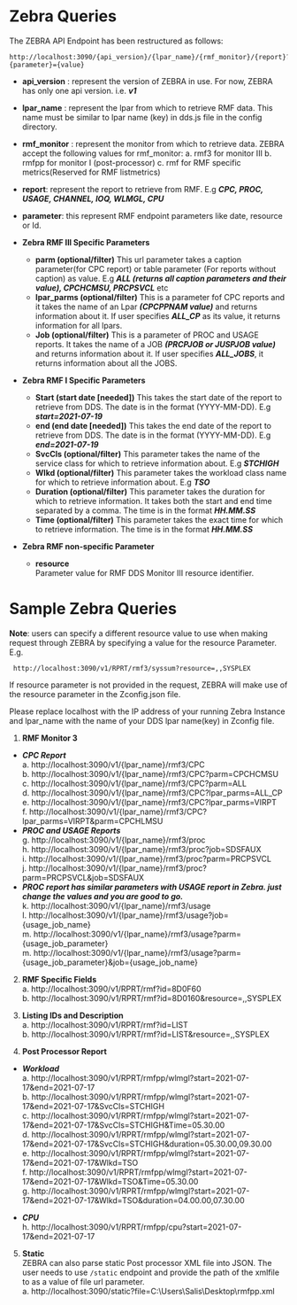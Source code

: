 # Zebra Queries
The ZEBRA API Endpoint has been restructured as follows:  
```
http://localhost:3090/{api_version}/{lpar_name}/{rmf_monitor}/{report}?{parameter}={value}
```
-	**api_version** : represent the version of ZEBRA in use. For now, ZEBRA has only one api version. i.e. ***v1***
-	**lpar_name** : represent the lpar from which to retrieve RMF data. This name must be similar to lpar name (key) in dds.js file in the config directory.
-	**rmf_monitor** : represent the monitor from which to retrieve data. ZEBRA accept the following values for rmf_monitor:
    a.	rmf3 for monitor III
    b.	rmfpp for monitor I (post-processor)
    c.	rmf for RMF specific metrics(Reserved for RMF listmetrics)
-	**report**: represent the report to retrieve from RMF. E.g ***CPC, PROC, USAGE, CHANNEL, IOQ, WLMGL, CPU***
-	**parameter**: this represent RMF endpoint parameters like date, resource or Id.
- **Zebra RMF III Specific Parameters**
    -	**parm (optional/filter)**
        This url parameter takes a caption parameter(for CPC report) or table parameter (For reports without caption) as value. E.g ***ALL (returns all caption parameters and their value), CPCHCMSU, PRCPSVCL*** etc
    -	**lpar_parms (optional/filter)**
         This is a parameter fof CPC reports and it takes the name of an Lpar ***(CPCPPNAM value)*** and returns information about it. If user specifies ***ALL_CP*** as its value, it returns information for all lpars.
    -	**Job (optional/filter)**
         This is a parameter of PROC and USAGE reports. It takes the name of a JOB ***(PRCPJOB or JUSPJOB value)*** and returns information about it. If user specifies ***ALL_JOBS***, it returns information about all the JOBS.
         
- **Zebra RMF I Specific Parameters**
    -	**Start (start date [needed])**
         This takes the start date of the report to retrieve from DDS. The date is in the format (YYYY-MM-DD). E.g ***start=2021-07-19***
    -	**end (end date [needed])**
         This takes the end date of the report to retrieve from DDS. The date is in the format (YYYY-MM-DD). E.g ***end=2021-07-19***
    -	**SvcCls (optional/filter)**
         This parameter takes the name of the service class for which to retrieve information about. E.g ***STCHIGH***
    -	**Wlkd (optional/filter)**
          This parameter takes the workload class name for which to retrieve information about. E.g ***TSO***
    -	**Duration (optional/filter)**
           This parameter takes the duration for which to retrieve information. It takes both the start and end time separated by a comma. The time is in the format ***HH.MM.SS***
    -	**Time (optional/filter)**
            This parameter takes the exact time for which to retrieve information. The time is in the format ***HH.MM.SS***  
            
- **Zebra RMF non-specific Parameter**
    - **resource**  
         Parameter value for RMF DDS Monitor III resource identifier.

# Sample Zebra Queries
**Note**: users can specify a different resource value to use when making request through ZEBRA by specifying a value for the resource Parameter. E.g.
```
 http://localhost:3090/v1/RPRT/rmf3/syssum?resource=,,SYSPLEX
 ```
If resource parameter is not provided in the request, ZEBRA will make use of the resource parameter in the Zconfig.json file.  

Please replace localhost with the IP address of your running Zebra Instance and lpar_name with the name of your DDS lpar name(key) in Zconfig file.  
1.	**RMF Monitor 3** 
-	***CPC Report***  
a.	http://localhost:3090/v1/{lpar_name}/rmf3/CPC  
b.	http://localhost:3090/v1/{lpar_name}/rmf3/CPC?parm=CPCHCMSU  
c.	http://localhost:3090/v1/{lpar_name}/rmf3/CPC?parm=ALL  
d.	http://localhost:3090/v1/{lpar_name}/rmf3/CPC?lpar_parms=ALL_CP  
e.	http://localhost:3090/v1/{lpar_name}/rmf3/CPC?lpar_parms=VIRPT  
f.	http://localhost:3090/v1/{lpar_name}/rmf3/CPC?lpar_parms=VIRPT&parm=CPCHLMSU  
-	***PROC and USAGE Reports***  
g.	http://localhost:3090/v1/{lpar_name}/rmf3/proc  
h.	http://localhost:3090/v1/{lpar_name}/rmf3/proc?job=SDSFAUX   
i.  http://localhost:3090/v1/{lpar_name}/rmf3/proc?parm=PRCPSVCL  
j.  http://localhost:3090/v1/{lpar_name}/rmf3/proc?parm=PRCPSVCL&job=SDSFAUX  
- ***PROC report has similar parameters with USAGE report in Zebra. just change the values and you are good to go.***  
k.	http://localhost:3090/v1/{lpar_name}/rmf3/usage  
l.	http://localhost:3090/v1/{lpar_name}/rmf3/usage?job={usage_job_name}   
m.  http://localhost:3090/v1/{lpar_name}/rmf3/usage?parm={usage_job_parameter}  
m.  http://localhost:3090/v1/{lpar_name}/rmf3/usage?parm={usage_job_parameter}&job={usage_job_name} 
  
2. **RMF Specific Fields**  
a.  http://localhost:3090/v1/RPRT/rmf?id=8D0F60  
b.  http://localhost:3090/v1/RPRT/rmf?id=8D0160&resource=,,SYSPLEX  

3. **Listing IDs and Description**  
a.  http://localhost:3090/v1/RPRT/rmf?id=LIST  
b.  http://localhost:3090/v1/RPRT/rmf?id=LIST&resource=,,SYSPLEX  

4.	**Post Processor Report**  
-	***Workload***  
a.	http://localhost:3090/v1/RPRT/rmfpp/wlmgl?start=2021-07-17&end=2021-07-17  
b.	http://localhost:3090/v1/RPRT/rmfpp/wlmgl?start=2021-07-17&end=2021-07-17&SvcCls=STCHIGH  
c.	http://localhost:3090/v1/RPRT/rmfpp/wlmgl?start=2021-07-17&end=2021-07-17&SvcCls=STCHIGH&Time=05.30.00  
d.	http://localhost:3090/v1/RPRT/rmfpp/wlmgl?start=2021-07-17&end=2021-07-17&SvcCls=STCHIGH&duration=05.30.00,09.30.00  
e.	http://localhost:3090/v1/RPRT/rmfpp/wlmgl?start=2021-07-17&end=2021-07-17&Wlkd=TSO  
f.	http://localhost:3090/v1/RPRT/rmfpp/wlmgl?start=2021-07-17&end=2021-07-17&Wlkd=TSO&Time=05.30.00  
g.	http://localhost:3090/v1/RPRT/rmfpp/wlmgl?start=2021-07-17&end=2021-07-17&Wlkd=TSO&duration=04.00.00,07.30.00  

-	***CPU***  
h.	http://localhost:3090/v1/RPRT/rmfpp/cpu?start=2021-07-17&end=2021-07-17  

5.	**Static**  
    ZEBRA can also parse static Post processor XML file into JSON. The user needs to use ```/static``` endpoint and provide the path of the xmlfile to as a value of file url parameter.  
a.	http://localhost:3090/static?file=C:\Users\Salis\Desktop\rmfpp.xml  
 

